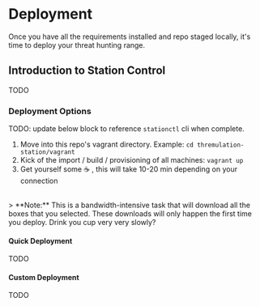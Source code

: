# Deployment

Once you have all the requirements installed and repo staged locally, it's time to deploy 
your threat hunting range.


## Introduction to Station Control

TODO


### Deployment Options

TODO: update below block to reference `stationctl` cli when complete.

1. Move into this repo's vagrant directory. Example: `cd thremulation-station/vagrant`
1. Kick of the import / build / provisioning of all machines: `vagrant up`
1. Get yourself some :coffee: , this will take 10-20 min depending on your connection

<br>
> **Note:** This is a bandwidth-intensive task that will download all the boxes that you selected. These downloads will only happen the first time you deploy. Drink you cup very very slowly?


#### Quick Deployment

TODO


#### Custom Deployment

TODO

